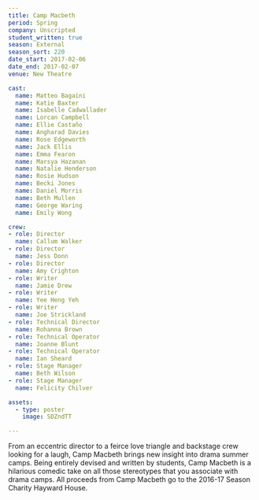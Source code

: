 ```yaml
---
title: Camp Macbeth
period: Spring
company: Unscripted
student_written: true
season: External
season_sort: 220
date_start: 2017-02-06
date_end: 2017-02-07
venue: New Theatre

cast:
  name: Matteo Bagaini
  name: Katie Baxter
  name: Isabelle Cadwallader
  name: Lorcan Campbell
  name: Ellie Castaño
  name: Angharad Davies
  name: Rose Edgeworth
  name: Jack Ellis
  name: Emma Fearon
  name: Marsya Hazanan
  name: Natalie Henderson
  name: Rosie Hudson
  name: Becki Jones
  name: Daniel Morris
  name: Beth Mullen
  name: George Waring
  name: Emily Wong

crew:
- role: Director
  name: Callum Walker
- role: Director
  name: Jess Donn
- role: Director
  name: Amy Crighton
- role: Writer
  name: Jamie Drew
- role: Writer
  name: Yee Heng Yeh
- role: Writer
  name: Joe Strickland
- role: Technical Director
  name: Rohanna Brown
- role: Technical Operator
  name: Joanne Blunt
- role: Technical Operator
  name: Ian Sheard
- role: Stage Manager
  name: Beth Wilson
- role: Stage Manager
  name: Felicity Chilver

assets:
  - type: poster
    image: SDZndTT

---
```


From an eccentric director to a feirce love triangle and backstage crew looking for a laugh, Camp Macbeth brings new insight into drama summer camps. Being entirely devised and written by students, Camp Macbeth is a hilarious comedic take on all those stereotypes that you associate with drama camps. All proceeds from Camp Macbeth go to the 2016-17 Season Charity Hayward House.
